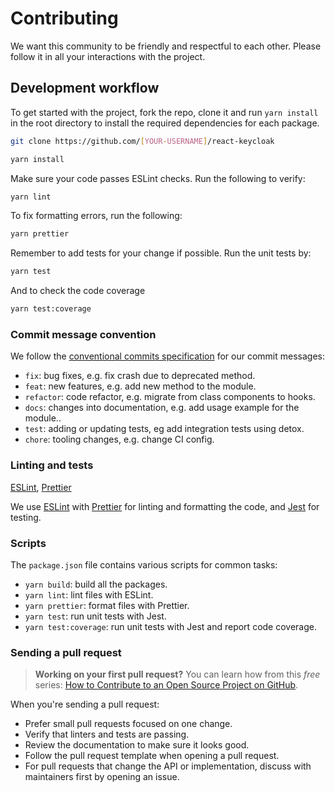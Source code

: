 # Contributing

We want this community to be friendly and respectful to each other. Please follow it in all your interactions with the project.

## Development workflow

To get started with the project, fork the repo, clone it and run `yarn install` in the root directory to install the required dependencies for each package.

```sh
git clone https://github.com/[YOUR-USERNAME]/react-keycloak

yarn install
```

Make sure your code passes ESLint checks. Run the following to verify:

```sh
yarn lint
```

To fix formatting errors, run the following:

```sh
yarn prettier
```

Remember to add tests for your change if possible. Run the unit tests by:

```sh
yarn test
```

And to check the code coverage

```sh
yarn test:coverage
```

### Commit message convention

We follow the [conventional commits specification](https://www.conventionalcommits.org/en) for our commit messages:

- `fix`: bug fixes, e.g. fix crash due to deprecated method.
- `feat`: new features, e.g. add new method to the module.
- `refactor`: code refactor, e.g. migrate from class components to hooks.
- `docs`: changes into documentation, e.g. add usage example for the module..
- `test`: adding or updating tests, eg add integration tests using detox.
- `chore`: tooling changes, e.g. change CI config.

### Linting and tests

[ESLint](https://eslint.org/), [Prettier](https://prettier.io/)

We use [ESLint](https://eslint.org/) with [Prettier](https://prettier.io/) for linting and formatting the code, and [Jest](https://jestjs.io/) for testing.

### Scripts

The `package.json` file contains various scripts for common tasks:

- `yarn build`: build all the packages.
- `yarn lint`: lint files with ESLint.
- `yarn prettier`: format files with Prettier.
- `yarn test`: run unit tests with Jest.
- `yarn test:coverage`: run unit tests with Jest and report code coverage.

### Sending a pull request

> **Working on your first pull request?** You can learn how from this _free_ series: [How to Contribute to an Open Source Project on GitHub](https://egghead.io/series/how-to-contribute-to-an-open-source-project-on-github).

When you're sending a pull request:

- Prefer small pull requests focused on one change.
- Verify that linters and tests are passing.
- Review the documentation to make sure it looks good.
- Follow the pull request template when opening a pull request.
- For pull requests that change the API or implementation, discuss with maintainers first by opening an issue.
